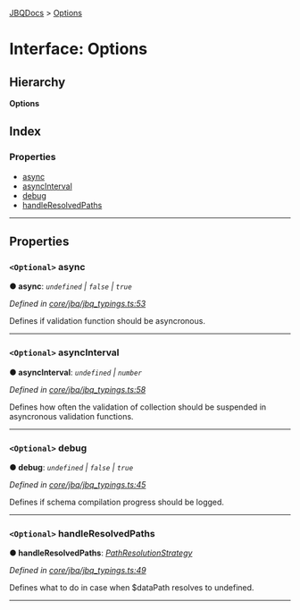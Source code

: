 [JBQDocs](../README.md) > [Options](../interfaces/options.md)

# Interface: Options

## Hierarchy

**Options**

## Index

### Properties

* [async](options.md#async)
* [asyncInterval](options.md#asyncinterval)
* [debug](options.md#debug)
* [handleResolvedPaths](options.md#handleresolvedpaths)

---

## Properties

<a id="async"></a>

### `<Optional>` async

**● async**: *`undefined` \| `false` \| `true`*

*Defined in [core/jbq/jbq_typings.ts:53](https://github.com/krnik/vjs-validator/blob/4b489fe/src/core/jbq/jbq_typings.ts#L53)*

Defines if validation function should be asyncronous.

___
<a id="asyncinterval"></a>

### `<Optional>` asyncInterval

**● asyncInterval**: *`undefined` \| `number`*

*Defined in [core/jbq/jbq_typings.ts:58](https://github.com/krnik/vjs-validator/blob/4b489fe/src/core/jbq/jbq_typings.ts#L58)*

Defines how often the validation of collection should be suspended in asyncronous validation functions.

___
<a id="debug"></a>

### `<Optional>` debug

**● debug**: *`undefined` \| `false` \| `true`*

*Defined in [core/jbq/jbq_typings.ts:45](https://github.com/krnik/vjs-validator/blob/4b489fe/src/core/jbq/jbq_typings.ts#L45)*

Defines if schema compilation progress should be logged.

___
<a id="handleresolvedpaths"></a>

### `<Optional>` handleResolvedPaths

**● handleResolvedPaths**: *[PathResolutionStrategy](../enums/pathresolutionstrategy.md)*

*Defined in [core/jbq/jbq_typings.ts:49](https://github.com/krnik/vjs-validator/blob/4b489fe/src/core/jbq/jbq_typings.ts#L49)*

Defines what to do in case when $dataPath resolves to undefined.

___

